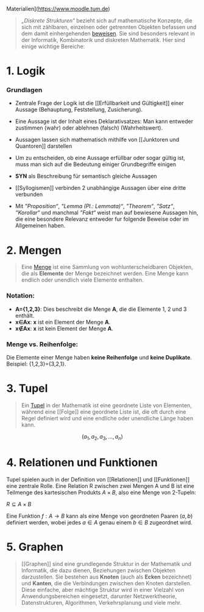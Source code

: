Materialien](https://www.moodle.tum.de)
>*„Diskrete Strukturen“* bezieht sich auf mathematische Konzepte, die sich mit zählbaren, einzelnen oder getrennten Objekten befassen und dem damit einhergehenden [beweisen](Beweise). Sie sind besonders relevant in der Informatik, Kombinatorik und diskreten Mathematik. Hier sind einige wichtige Bereiche:

# 1. Logik
### Grundlagen
- Zentrale Frage der Logik ist die [[Erfüllbarkeit und Gültigkeit]] einer Aussage (Behauptung, Feststellung, Zusicherung). 
- Eine Aussage ist der Inhalt eines Deklarativsatzes: Man kann entweder zustimmen (wahr) oder ablehnen (falsch) (Wahrheitswert). 
- Aussagen lassen sich mathematisch mithilfe von [[Junktoren und Quantoren]] darstellen
- Um zu entscheiden, ob eine Aussage erfüllbar oder sogar gültig ist, muss man sich auf die Bedeutung einiger Grundbegriffe einigen

- **SYN** als Beschreibung für semantisch gleiche Aussagen
		
		
- [[Syllogismen]] verbinden 2 unabhängige Aussagen über eine dritte verbunden
- Mit *”Proposition“*, *"Lemma (Pl.: Lemmata)“*, *”Theorem“*, *”Satz“*, *”Korollar“* und manchmal *”Fakt“* weist man auf bewiesene Aussagen hin, die eine besondere Relevanz entweder fur folgende Beweise oder im Allgemeinen haben.

# 2. Mengen

>Eine [Menge](Mengen) ist eine Sammlung von wohlunterscheidbaren Objekten, die als **Elemente** der Menge bezeichnet werden. Eine Menge kann endlich oder unendlich viele Elemente enthalten.

### Notation:

- **A={1,2,3}**: Dies beschreibt die Menge **A**, die die Elemente 1, 2 und 3 enthält.
- **x∈Ax**: **x** ist ein Element der Menge **A**.
- **x∉Ax**: **x** ist kein Element der Menge **A**.

### Menge vs. Reihenfolge:
Die Elemente einer Menge haben **keine Reihenfolge** und **keine Duplikate**. Beispiel: {1,2,3}={3,2,1}.

# 3. Tupel
>Ein [Tupel](Tupel) in der Mathematik ist eine geordnete Liste von Elementen, während eine [[Folge]] eine geordnete Liste ist, die oft durch eine Regel definiert wird und eine endliche oder unendliche Länge haben kann.

$$(a_1,a_2,a_3,…,a_n)$$



#  4. Relationen und Funktionen

Tupel spielen auch in der Definition von [[Relationen]] und [[Funktionen]] eine zentrale Rolle. Eine Relation R zwischen zwei Mengen A und B ist eine Teilmenge des kartesischen Produkts $A×B$, also eine Menge von 2-Tupeln:

$R⊆A×B$

Eine Funktion $f:A→B$ kann als eine Menge von geordneten Paaren $(a,b)$ definiert werden, wobei jedes $a∈A$ genau einem $b∈B$ zugeordnet wird.


# 5. Graphen
>[[Graphen]] sind eine grundlegende Struktur in der Mathematik und Informatik, die dazu dienen, Beziehungen zwischen Objekten darzustellen. Sie bestehen aus **Knoten** (auch als **Ecken** bezeichnet) und **Kanten**, die die Verbindungen zwischen den Knoten darstellen. Diese einfache, aber mächtige Struktur wird in einer Vielzahl von Anwendungsbereichen eingesetzt, darunter Netzwerktheorie, Datenstrukturen, Algorithmen, Verkehrsplanung und viele mehr.
